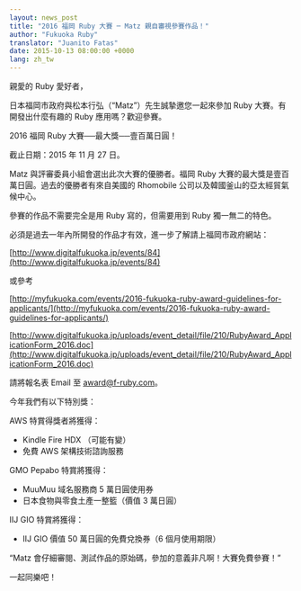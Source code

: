 ```yaml
---
layout: news_post
title: "2016 福岡 Ruby 大賽 ─ Matz 親自審視參賽作品！"
author: "Fukuoka Ruby"
translator: "Juanito Fatas"
date: 2015-10-13 08:00:00 +0000
lang: zh_tw
---
```


親愛的 Ruby 愛好者，

日本福岡市政府與松本行弘（“Matz”）先生誠摯邀您一起來參加 Ruby 大賽。有開發出什麼有趣的 Ruby 應用嗎？歡迎參賽。

2016 福岡 Ruby 大賽──最大獎──壹百萬日圓！

截止日期：2015 年 11 月 27 日。

Matz 與評審委員小組會選出此次大賽的優勝者。福岡 Ruby 大賽的最大獎是壹百萬日圓。過去的優勝者有來自美國的 Rhomobile 公司以及韓國釜山的亞太經貿氣候中心。


參賽的作品不需要完全是用 Ruby 寫的，但需要用到 Ruby 獨一無二的特色。

必須是過去一年內所開發的作品才有效，進一步了解請上福岡市政府網站：

[http://www.digitalfukuoka.jp/events/84](http://www.digitalfukuoka.jp/events/84)

或參考

[http://myfukuoka.com/events/2016-fukuoka-ruby-award-guidelines-for-applicants/](http://myfukuoka.com/events/2016-fukuoka-ruby-award-guidelines-for-applicants/)

[http://www.digitalfukuoka.jp/uploads/event_detail/file/210/RubyAward_ApplicationForm_2016.doc](http://www.digitalfukuoka.jp/uploads/event_detail/file/210/RubyAward_ApplicationForm_2016.doc)

請將報名表 Email 至 award@f-ruby.com。

今年我們有以下特別獎：

AWS 特賞得獎者將獲得：

* Kindle Fire HDX （可能有變）
* 免費 AWS 架構技術諮詢服務

GMO Pepabo 特賞將獲得：

* MuuMuu 域名服務商 5 萬日圓使用券
* 日本食物與零食土產一整籃（價值 3 萬日圓）

IIJ GIO 特賞將獲得：

* IIJ GIO 價值 50 萬日圓的免費兌換券（6 個月使用期限）

“Matz 會仔細審閱、測試作品的原始碼，參加的意義非凡啊！大賽免費參賽！”

一起同樂吧！
